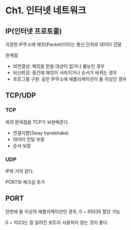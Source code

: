 # Ch1. 인터넷 네트워크

## IP(인터넷 프로토콜)

지정한 IP주소에 패킷(Packet)이라는 통신 단위로 데이터 전달‌

한계점

- 비연결성: 패킷을 받을 대상이 없거나 불능인 경우
- 비신뢰성: 중간에 패킷이 사라지거나 순서가 바뀌는 경우
- 프로그램 구분: 같은 IP주소에 애플리케이션이 둘 이상인 경우

## TCP/UDP

### TCP

위의 문제점을 TCP가 보완해준다.

- 연결지향(3way handshake)
- 데이터 전달 보증
- 순서 보장

### UDP

IP와 거의 같다.

PORT와 체크섬 추가

## PORT

한번에 둘 이상의 애플리케이션인 경우, 0 ~ 65535 할당 가능

0 ~ 1023는 잘 알려진 포트라 사용하지 않는 것이 좋다.

